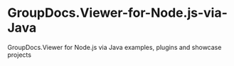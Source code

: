 # GroupDocs.Viewer-for-Node.js-via-Java
GroupDocs.Viewer for Node.js via Java examples, plugins and showcase projects
